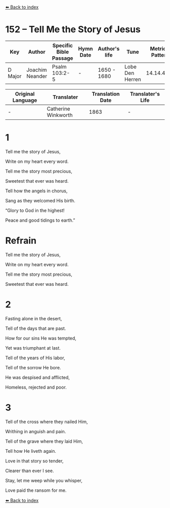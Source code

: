 [⬅️ Back to index](../README.md)

# 152 – Tell Me the Story of Jesus

Key | Author   | Specific Bible Passage     |Hymn Date |Author's life |Tune |Metrical Pattern   |Composer/Source                                                                                        
-- | --------- | ---------------------------|----------|--------------|-----|-------------------|-------------   
D Major  | Joachim Neander      | Psalm 103:2-5 | -  | 1650 - 1680 | Lobe Den Herren | 14.14.4.7.8 | Chorale Book for England, 1863 

Original Language | Translater | Translation Date   | Translater's Life     
----------------- | --------- | --------------------|-------------   
\-  | Catherine Winkworth      | 1863 | -  | 1827 - 1878 



# 1

Tell me the story of Jesus,

Write on my heart every word.

Tell me the story most precious,

Sweetest that ever was heard.

Tell how the angels in chorus,

Sang as they welcomed His birth.

“Glory to God in the highest!

Peace and good tidings to earth.”



# Refrain

Tell me the story of Jesus,

Write on my heart every word.

Tell me the story most precious,

Sweetest that ever was heard.



# 2

Fasting alone in the desert,

Tell of the days that are past.

How for our sins He was tempted,

Yet was triumphant at last.

Tell of the years of His labor,

Tell of the sorrow He bore.

He was despised and afflicted,

Homeless, rejected and poor.



# 3

Tell of the cross where they nailed Him,

Writhing in anguish and pain.

Tell of the grave where they laid Him,

Tell how He liveth again.

Love in that story so tender,

Clearer than ever I see.

Stay, let me weep while you whisper,

Love paid the ransom for me.

[⬅️ Back to index](../README.md)
